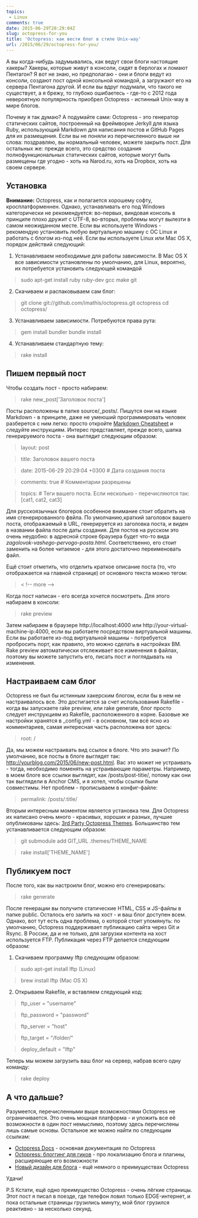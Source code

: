 ```yaml
---
topics: 
 - Linux
comments: true
date: 2015-06-29T20:29:04Z
slug: octopress-for-you
title: 'Octopress: как вести блог в стиле Unix-way'
url: /2015/06/29/octopress-for-you/
---
```


А вы когда-нибудь задумывались, как ведут свои блоги настоящие хакеры? Хакеры, которые живут в консоли, сидят в берлогах и ломают Пентагон? Я вот не знаю, но предполагаю - они и блоги ведут из консоли, создают пост одной консольной командой, а загружают его на сервера Пентагона другой. И если вы вдруг подумали, что такого не существует, а я брежу, то глубоко ошибаетесь - где-то с 2012 года невероятную популярность приобрел Octopress - истинный Unix-way в мире блогов.

Почему я так думаю? А подумайте сами: Octopress - это генератор статических сайтов, построенный на фреймворке Jerkyll для языка Ruby, использующий Markdown для написания постов и GitHub Pages для их размещения. Если вы не поняли из перечисленного выше ни слова: поздравляю, вы нормальный человек, можете закрыть пост. Для остальных же: прежде всего, это средство создания полнофункциональных статических сайтов, которые могут быть размещены где угодно - хоть на Narod.ru, хоть на Dropbox, хоть на своем сервере.

<!--more-->

## Установка 

**Внимание:** Octopress, как и полагается хорошему софту, кросплатформеннен. Однако, устанавливать его под Windows категорически не рекомендуется: во-первых, виндовая консоль в принципе плохо дружит с UTF-8, во-вторых, проблемы могут вылезти в самом неожиданном месте. Если вы используете Windows - рекомендую установить любую виртуальную машину с OC Linux и работать с блогом из-под неё. Если вы используете Linux или Mac OS X, порядок действий следующий:

1. Устанавливаем необходимые для работы зависимости. В Mac OS X все зависимости установлены по умолчанию, для Linux, вероятно, их потребуется установить следующей командой
> sudo apt-get install ruby ruby-dev gcc make git
2. Скачиваем и распаковываем сам блог:
> git clone git://github.com/imathis/octopress.git octopress
> cd octopress/
3. Устанавливаем зависимости. Потребуются права рута:
> gem install bundler
> bundle install
4. Устанавливаем стандартную тему:
> rake install

## Пишем первый пост

Чтобы создать пост - просто набираем:

> rake new_post['Заголовок поста']

Посты расположены в папке source/_posts/. Пишутся они на языке Markdown - в принципе, даже не умеюший программировать человек разберется с ним легко: просто откройте [Markdown Cheatsheet](https://github.com/adam-p/markdown-here/wiki/Markdown-Cheatsheet) и следуйте инструкциям. Интерес представляет, прежде всего, шапка генерируемого поста - она выглядит следующим образом:

> layout: post

> title:  Заголовок вашего поста

> date: 2015-06-29 20:29:04 +0300 # Дата создания поста

> comments: true # Комментарии разрешены

> topics: # Теги вашего поста. Если несколько - перечисляются так: [cat1, cat2, cat3]

Для русскоязычных блогеров особенное внимание стоит обратить на имя сгенерированного фвйла. По умолчанию,краткий заголовок вашего поста, отображаемый в URL, генерируется из заголовка поста, и виден в названии файла после даты создания. Для постов на русском это очень неудобно: в адресной строке браузера будет что-то вида *zagolovok-vashego-pervogo-posta.html*. Соответственно, его стоит заменить на более читаемое - для этого достаточно переименовать файл.

Ещё стоит отметить, что отделить краткое описание поста (то, что отображается на главной странице) от основного текста можно тегом: 

> < !-- mоrе -->

Когда пост написан - его всегда хочется посмотреть. Для этого набираем в консоли:

> rake preview

Затем набираем в браузере http://localhost:4000 или http://your-virtual-machine-ip:4000, если вы работаете посредством виртуальной машины. Если вы работаете из-под виртуальной машины - потребуется пробросить порт, как правило, это можно сделать в настройках ВМ. Rake preview автоматически отслеживает все изменения в файлах, поэтому вы можете запустить его, писать пост и поглядывать на изменения.

## Настраиваем сам блог

Octopress не был бы истинным хакерским блогом, если бы в нем не настраивалось все. Это достигается за счет использования Rakefile - когда вы запускаете rake preview, или rake generate, блог просто следует инструкциям из Rakefile, расположенного в корне. Базовые же настройки хранятся в _config.yml - в основном, там всё ясно из комментариев, самая интересная часть расположена вот здесь:

> root: /

Да, мы можем настраивать вид ссылок в блоге. Что это значит? По умолчанию, все посты в блоге выглядят так: http://yourblog.com/2015/06/new-post.html. Вас это может не устраивать - тогда, необходимо поменять на устраивающие параметры. Например, в моем блоге все ссылки выглядят, как /posts/post-titie/, потому как они так выглядели в Anchor CMS, и я хотел, чтобы ссылки были совместимы. Нет проблем - прописываем в конфиг-файле:

> permalink: /posts/:title/

Вторым интересным моментом является установка тем. Для Octopress их написано очень много - красивых, хороших и разных, лучшие опубликованы здесь: [3rd Party Octopress Themes](https://github.com/imathis/octopress/wiki/3rd-Party-Octopress-Themes). Большинство тем устанавливается следующим образом:

> git submodule add GIT_URL .themes/THEME_NAME

> rake install['THEME_NAME']

## Публикуем пост

После того, как вы настроили блог, можно его сгенерировать:

> rake generate

После генерации вы получите статические HTML, CSS и JS-файлы в папке public. Осталось его залить на хост - и ваш блог доступен всем. Однако, вот тут есть одна проблема, о которой стоит упомянуть: по умолчанию, Octopress поддерживает публикацию сайта через Git и Rsync. В России, да и не только, для загрузки контента на хост используется FTP. Публикация через FTP делается следующим образом:

1. Скачиваем программу lftp следующим образом:

> sudo apt-get install lftp (Linux)

> brew install lftp (Mac OS X)

2. Открываем Rakefile, и вставляем следующий код:

> ftp_user       = "username"

> ftp_password   = "password"

> ftp_server     = "host"

> ftp_target     = "/folder/"

> deploy_default = "lftp"

Теперь мы можем загрузить ваш блог на сервер, набрав всего одну команду:

> rake deploy

## А что дальше?

Разумеется, перечисленными выше возможностями Octopress не ограничивается. Это очень мощная платформа - и уложить все её возможности в один пост немыслимо, поэтому здесь перечислены лишь самые основы. Остальное же можно найти по следующим ссылкам:

 * [Octopress Docs](http://octopress.org/docs/) - основная документация по Octopress
 * [Octopress: блоггинг для гиков](http://ajaxblog.ru/octopress/octopress-blogging-for-geeks/) - про локализацию блога и плагины, расширяющие его возможности
 * [Новый дизайн для блога](http://www.artemgolovin.com/2013/novyi-dizain-blogha/) - ещё немного о преимуществах Octopress

Удачи!

P.S Кстати, ещё одно преимущество Octopress - очень лёгкие страницы. Этот пост я писал в поезде, где телефон ловил только EDGE-интернет, и пока остальные страницы грузились минуту, мой блог грузился реактивно - за несколько секунд. 
